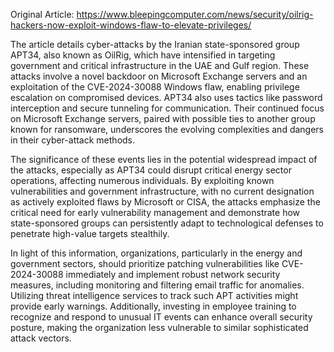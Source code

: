 Original Article: https://www.bleepingcomputer.com/news/security/oilrig-hackers-now-exploit-windows-flaw-to-elevate-privileges/

The article details cyber-attacks by the Iranian state-sponsored group APT34, also known as OilRig, which have intensified in targeting government and critical infrastructure in the UAE and Gulf region. These attacks involve a novel backdoor on Microsoft Exchange servers and an exploitation of the CVE-2024-30088 Windows flaw, enabling privilege escalation on compromised devices. APT34 also uses tactics like password interception and secure tunneling for communication. Their continued focus on Microsoft Exchange servers, paired with possible ties to another group known for ransomware, underscores the evolving complexities and dangers in their cyber-attack methods.

The significance of these events lies in the potential widespread impact of the attacks, especially as APT34 could disrupt critical energy sector operations, affecting numerous individuals. By exploiting known vulnerabilities and government infrastructure, with no current designation as actively exploited flaws by Microsoft or CISA, the attacks emphasize the critical need for early vulnerability management and demonstrate how state-sponsored groups can persistently adapt to technological defenses to penetrate high-value targets stealthily.

In light of this information, organizations, particularly in the energy and government sectors, should prioritize patching vulnerabilities like CVE-2024-30088 immediately and implement robust network security measures, including monitoring and filtering email traffic for anomalies. Utilizing threat intelligence services to track such APT activities might provide early warnings. Additionally, investing in employee training to recognize and respond to unusual IT events can enhance overall security posture, making the organization less vulnerable to similar sophisticated attack vectors.